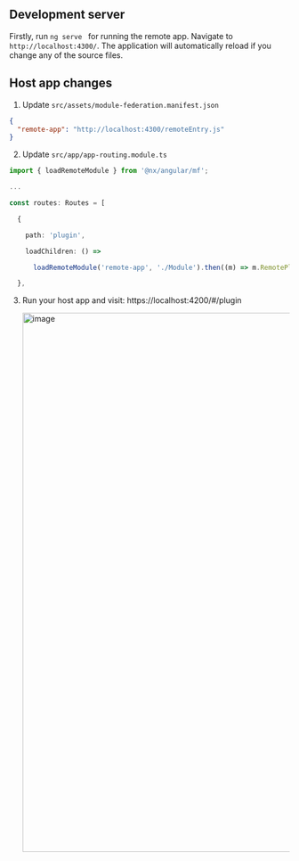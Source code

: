 ## Development server

Firstly, run `ng serve ` for running the remote app. Navigate to `http://localhost:4300/`. The application will automatically reload if you change any of the source files.

## Host app changes

1. Update `src/assets/module-federation.manifest.json `

```json
{ 
  "remote-app": "http://localhost:4300/remoteEntry.js" 
}
```

2. Update `src/app/app-routing.module.ts`

```typescript
import { loadRemoteModule } from '@nx/angular/mf'; 

... 

const routes: Routes = [ 

  { 

    path: 'plugin', 

    loadChildren: () => 

      loadRemoteModule('remote-app', './Module').then((m) => m.RemotePluginModule) 

  },
```
3. Run your host app and visit: https://localhost:4200/#/plugin

   <img width="1920" height="968" alt="image" src="https://github.com/user-attachments/assets/21b7abc9-cef8-461a-9963-ee28e27887a5" />

